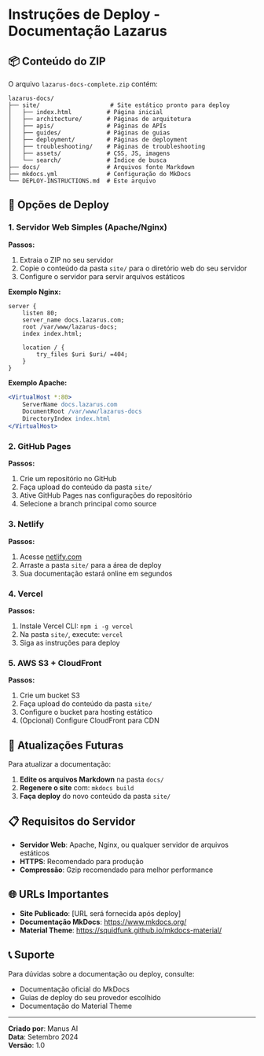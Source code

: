 # Instruções de Deploy - Documentação Lazarus

## 📦 Conteúdo do ZIP

O arquivo `lazarus-docs-complete.zip` contém:

```
lazarus-docs/
├── site/                    # Site estático pronto para deploy
│   ├── index.html          # Página inicial
│   ├── architecture/       # Páginas de arquitetura
│   ├── apis/               # Páginas de APIs
│   ├── guides/             # Páginas de guias
│   ├── deployment/         # Páginas de deployment
│   ├── troubleshooting/    # Páginas de troubleshooting
│   ├── assets/             # CSS, JS, imagens
│   └── search/             # Índice de busca
├── docs/                   # Arquivos fonte Markdown
├── mkdocs.yml              # Configuração do MkDocs
└── DEPLOY-INSTRUCTIONS.md  # Este arquivo
```

## 🚀 Opções de Deploy

### 1. Servidor Web Simples (Apache/Nginx)

**Passos:**
1. Extraia o ZIP no seu servidor
2. Copie o conteúdo da pasta `site/` para o diretório web do seu servidor
3. Configure o servidor para servir arquivos estáticos

**Exemplo Nginx:**
```nginx
server {
    listen 80;
    server_name docs.lazarus.com;
    root /var/www/lazarus-docs;
    index index.html;
    
    location / {
        try_files $uri $uri/ =404;
    }
}
```

**Exemplo Apache:**
```apache
<VirtualHost *:80>
    ServerName docs.lazarus.com
    DocumentRoot /var/www/lazarus-docs
    DirectoryIndex index.html
</VirtualHost>
```

### 2. GitHub Pages

**Passos:**
1. Crie um repositório no GitHub
2. Faça upload do conteúdo da pasta `site/`
3. Ative GitHub Pages nas configurações do repositório
4. Selecione a branch principal como source

### 3. Netlify

**Passos:**
1. Acesse [netlify.com](https://netlify.com)
2. Arraste a pasta `site/` para a área de deploy
3. Sua documentação estará online em segundos

### 4. Vercel

**Passos:**
1. Instale Vercel CLI: `npm i -g vercel`
2. Na pasta `site/`, execute: `vercel`
3. Siga as instruções para deploy

### 5. AWS S3 + CloudFront

**Passos:**
1. Crie um bucket S3
2. Faça upload do conteúdo da pasta `site/`
3. Configure o bucket para hosting estático
4. (Opcional) Configure CloudFront para CDN

## 🔧 Atualizações Futuras

Para atualizar a documentação:

1. **Edite os arquivos Markdown** na pasta `docs/`
2. **Regenere o site** com: `mkdocs build`
3. **Faça deploy** do novo conteúdo da pasta `site/`

## 📋 Requisitos do Servidor

- **Servidor Web**: Apache, Nginx, ou qualquer servidor de arquivos estáticos
- **HTTPS**: Recomendado para produção
- **Compressão**: Gzip recomendado para melhor performance

## 🌐 URLs Importantes

- **Site Publicado**: [URL será fornecida após deploy]
- **Documentação MkDocs**: https://www.mkdocs.org/
- **Material Theme**: https://squidfunk.github.io/mkdocs-material/

## 📞 Suporte

Para dúvidas sobre a documentação ou deploy, consulte:
- Documentação oficial do MkDocs
- Guias de deploy do seu provedor escolhido
- Documentação do Material Theme

---

**Criado por**: Manus AI  
**Data**: Setembro 2024  
**Versão**: 1.0

